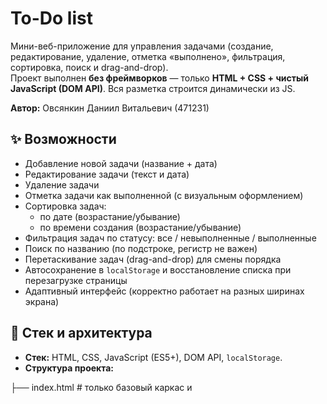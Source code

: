 # To-Do list 

Мини-веб-приложение для управления задачами (создание, редактирование, удаление, отметка «выполнено», фильтрация, сортировка, поиск и drag-and-drop).  
Проект выполнен **без фреймворков** — только **HTML + CSS + чистый JavaScript (DOM API)**. Вся разметка строится динамически из JS.

**Автор:** Овсянкин Даниил Витальевич (471231)

## ✨ Возможности

- Добавление новой задачи (название + дата)
- Редактирование задачи (текст и дата)
- Удаление задачи
- Отметка задачи как выполненной (с визуальным оформлением)
- Сортировка задач:
  - по дате (возрастание/убывание)
  - по времени создания (возрастание/убывание)
- Фильтрация задач по статусу: все / невыполненные / выполненные
- Поиск по названию (по подстроке, регистр не важен)
- Перетаскивание задач (drag-and-drop) для смены порядка
- Автосохранение в `localStorage` и восстановление списка при перезагрузке страницы
- Адаптивный интерфейс (корректно работает на разных ширинах экрана)

## 🧩 Стек и архитектура

- **Стек:** HTML, CSS, JavaScript (ES5+), DOM API, `localStorage`.
- **Структура проекта:**

├── index.html # только базовый каркас и <script> подключения
├── favicon.svg # фавикон (подключается динамически из JS)

└── src/
├── data.js # слой данных: uid, load/save (localStorage), публичный API
└── app.js # UI и логика: создание DOM, обработчики, фильтры, DnD
